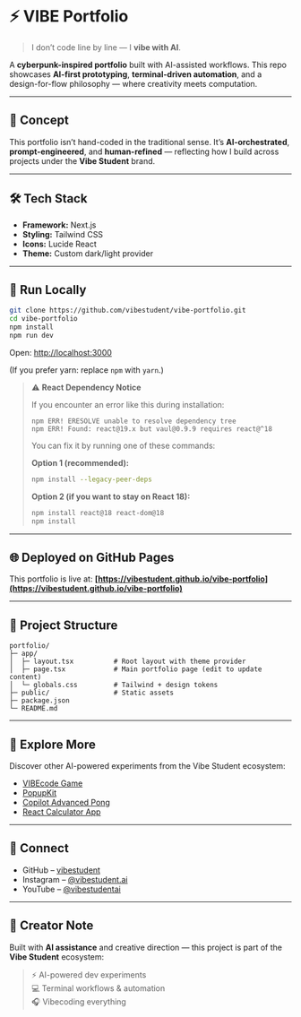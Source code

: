 # ⚡ VIBE Portfolio

> I don’t code line by line — I **vibe with AI**.

A **cyberpunk-inspired portfolio** built with AI-assisted workflows.
This repo showcases **AI-first prototyping**, **terminal-driven automation**, and a design-for-flow philosophy — where creativity meets computation.

---

## 🧠 Concept

This portfolio isn’t hand-coded in the traditional sense.
It’s **AI-orchestrated**, **prompt-engineered**, and **human-refined** — reflecting how I build across projects under the **Vibe Student** brand.

---

## 🛠️ Tech Stack

* **Framework:** Next.js
* **Styling:** Tailwind CSS
* **Icons:** Lucide React
* **Theme:** Custom dark/light provider

---

## 🚀 Run Locally

```bash
git clone https://github.com/vibestudent/vibe-portfolio.git
cd vibe-portfolio
npm install
npm run dev
```

Open: [http://localhost:3000](http://localhost:3000)

(If you prefer yarn: replace `npm` with `yarn`.)

> ⚠️ **React Dependency Notice**
>
> If you encounter an error like this during installation:
>
> ```
> npm ERR! ERESOLVE unable to resolve dependency tree
> npm ERR! Found: react@19.x but vaul@0.9.9 requires react@^18
> ```
>
> You can fix it by running one of these commands:
>
> **Option 1 (recommended):**
>
> ```bash
> npm install --legacy-peer-deps
> ```
>
> **Option 2 (if you want to stay on React 18):**
>
> ```bash
> npm install react@18 react-dom@18
> npm install
> ```

---

## 🌐 Deployed on GitHub Pages

This portfolio is live at:
**[https://vibestudent.github.io/vibe-portfolio](https://vibestudent.github.io/vibe-portfolio)**

---

## 📁 Project Structure

```
portfolio/
├─ app/
│  ├─ layout.tsx          # Root layout with theme provider
│  ├─ page.tsx            # Main portfolio page (edit to update content)
│  └─ globals.css         # Tailwind + design tokens
├─ public/                # Static assets
├─ package.json
└─ README.md
```

---

## 👾 Explore More

Discover other AI-powered experiments from the Vibe Student ecosystem:

* [VIBEcode Game](https://github.com/vibestudent/vibecode-game)
* [PopupKit](https://github.com/vibestudent/popupkit)
* [Copilot Advanced Pong](https://github.com/vibestudent/copilot-advanced-pong)
* [React Calculator App](https://github.com/vibestudent/react-calculator-app)

---

## 🔗 Connect

* GitHub – [vibestudent](https://github.com/vibestudent)
* Instagram – [@vibestudent.ai](https://instagram.com/vibestudent.ai/)
* YouTube – [@vibestudentai](https://www.youtube.com/@vibestudentai)

---

## 🧩 Creator Note

Built with **AI assistance** and creative direction — this project is part of the
**Vibe Student** ecosystem:

> ⚡ AI-powered dev experiments  
> 💻 Terminal workflows & automation  
> 🎧 Vibecoding everything  
